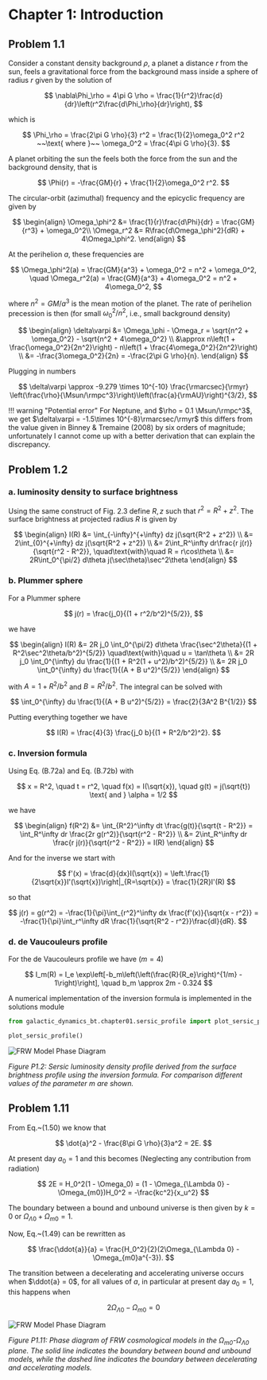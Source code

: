 # Chapter 1: Introduction

<!-- ======================= -->
<!-- PROBLEM 1.1             -->
<!-- ======================= -->
## Problem 1.1
Consider a constant density background $\rho$, a planet a distance $r$ from the sun, feels a gravitational force from the background mass inside a sphere of radius $r$ given by the solution of

$$
\nabla\Phi_\rho = 4\pi G \rho = \frac{1}{r^2}\frac{d}{dr}\left(r^2\frac{d\Phi_\rho}{dr}\right),
$$

which is

$$
\Phi_\rho = \frac{2\pi G \rho}{3} r^2 = \frac{1}{2}\omega_0^2 r^2 ~~\text{ where }~~ \omega_0^2 = \frac{4\pi G \rho}{3}.
$$

A planet orbiting the sun the feels both the force from the sun and the background density, that is

$$
\Phi(r) = -\frac{GM}{r} + \frac{1}{2}\omega_0^2 r^2.
$$

The circular-orbit (azimuthal) frequency and the epicyclic frequency are given by

$$
\begin{align}
\Omega_\phi^2 &= \frac{1}{r}\frac{d\Phi}{dr} = \frac{GM}{r^3} + \omega_0^2\\
\Omega_r^2 &= R\frac{d\Omega_\phi^2}{dR} + 4\Omega_\phi^2.
\end{align}
$$

At the perihelion $a$, these frequencies are


$$
\Omega_\phi^2(a) = \frac{GM}{a^3} + \omega_0^2 = n^2 + \omega_0^2,
\quad
\Omega_r^2(a) = \frac{GM}{a^3} + 4\omega_0^2 = n^2 + 4\omega_0^2,
$$

where $n^2 = GM/a^3$ is the mean motion of the planet. The rate of perihelion precession is then (for small $\omega_0^2/n^2$, i.e., small background density)

$$
\begin{align}
\delta\varpi &= \Omega_\phi - \Omega_r = \sqrt{n^2 + \omega_0^2} - \sqrt{n^2 + 4\omega_0^2} \\
&\approx n\left(1 + \frac{\omega_0^2}{2n^2}\right) - n\left(1 + \frac{4\omega_0^2}{2n^2}\right) \\
&= -\frac{3\omega_0^2}{2n} = -\frac{2\pi G \rho}{n}.
\end{align}
$$

Plugging in numbers

$$
\delta\varpi \approx -9.279 \times 10^{-10} \frac{\rmarcsec}{\rmyr} \left(\frac{\rho}{\Msun/\rmpc^3}\right)\left(\frac{a}{\rmAU}\right)^{3/2},
$$

!!! warning "Potential error"
    For Neptune, and $\rho = 0.1 \Msun/\rmpc^3$, we get $\delta\varpi = -1.5\times 10^{-8}\rmarcsec/\rmyr$ this differs from the value given in Binney & Tremaine (2008) by six orders of magnitude; unfortunately I cannot come up with a better derivation that can explain the discrepancy.

<!-- ======================= -->
<!-- PROBLEM 1.2             -->
<!-- ======================= -->
## Problem 1.2

### a. luminosity density to surface brightness
Using the same construct of Fig. 2.3 define $R, z$ such that $r^2 = R^2 + z^2$. The surface brightness at projected radius $R$ is given by

$$
\begin{align}
I(R) &= \int_{-\infty}^{+\infty} dz j(\sqrt{R^2 + z^2}) \\
&= 2\int_{0}^{+\infty} dz j(\sqrt{R^2 + z^2}) \\
&= 2\int_R^\infty dr\frac{r j(r)}{\sqrt{r^2 - R^2}}, \quad\text{with}\quad R = r\cos\theta \\
&= 2R\int_0^{\pi/2} d\theta j(\sec\theta)\sec^2\theta
\end{align}
$$

### b. Plummer sphere
For a Plummer sphere

$$
j(r) = \frac{j_0}{(1 + r^2/b^2)^{5/2}},
$$

we have

$$
\begin{align}
I(R) &= 2R j_0 \int_0^{\pi/2} d\theta \frac{\sec^2\theta}{(1 + R^2\sec^2\theta/b^2)^{5/2}} \quad\text{with}\quad u = \tan\theta \\
&= 2R j_0 \int_0^{\infty} du \frac{1}{(1 + R^2(1 + u^2)/b^2)^{5/2}} \\
&= 2R j_0 \int_0^{\infty} du \frac{1}{(A + B u^2)^{5/2}}
\end{align}
$$

with $A = 1 + R^2/b^2$ and $B = R^2/b^2$. The integral can be solved with

$$
\int_0^{\infty} du \frac{1}{(A + B u^2)^{5/2}} = \frac{2}{3A^2 B^{1/2}}
$$

Putting everything together we have

$$
I(R) = \frac{4}{3} \frac{j_0 b}{(1 + R^2/b^2)^2}.
$$

### c. Inversion formula

Using Eq. (B.72a) and Eq. (B.72b) with

$$
x = R^2, \quad t = r^2, \quad f(x) = I(\sqrt{x}), \quad g(t) = j(\sqrt{t}) \text{ and } \alpha = 1/2
$$

we have

$$
\begin{align}
f(R^2) &= \int_{R^2}^\infty dt \frac{g(t)}{\sqrt{t - R^2}} =
\int_R^\infty dr \frac{2r g(r^2)}{\sqrt{r^2 - R^2}} \\
&= 2\int_R^\infty dr \frac{r j(r)}{\sqrt{r^2 - R^2}} = I(R)
\end{align}
$$

And for the inverse we start with

$$
f'(x) = \frac{d}{dx}I(\sqrt{x}) = \left.\frac{1}{2\sqrt{x}}I'(\sqrt{x})\right|_{R=\sqrt{x}} = \frac{1}{2R}I'(R)
$$

so that

$$
j(r) = g(r^2) = -\frac{1}{\pi}\int_{r^2}^\infty dx \frac{f'(x)}{\sqrt{x - r^2}} = -\frac{1}{\pi}\int_r^\infty dR \frac{1}{\sqrt{R^2 - r^2}}\frac{dI}{dR}.
$$

### d. de Vaucouleurs profile

For the de Vaucouleurs profile we have ($m=4$)

$$
I_m(R) = I_e \exp\left[-b_m\left(\left(\frac{R}{R_e}\right)^{1/m} - 1\right)\right], \quad b_m \approx 2m - 0.324
$$

A numerical implementation of the inversion formula is implemented in the solutions module

```python
from galactic_dynamics_bt.chapter01.sersic_profile import plot_sersic_profile

plot_sersic_profile()
```


![FRW Model Phase Diagram](assets/generated/sersic_profile.png)

*Figure P1.2: Sersic luminosity density profile derived from the surface brightness profile using the inversion formula. For comparison different values of the parameter $m$ are shown.*

<!-- ======================= -->
<!-- PROBLEM 1.11            -->
<!-- ======================= -->
## Problem 1.11

From Eq.~(1.50) we know that

$$
\dot{a}^2 - \frac{8\pi G \rho}{3}a^2 = 2E.
$$

At present day $a_0 = 1$ and this becomes (Neglecting any contribution from radiation)

$$
2E = H_0^2(1 - \Omega_0) = (1 - \Omega_{\Lambda 0} - \Omega_{m0})H_0^2 = -\frac{kc^2}{x_u^2}
$$

The boundary between a bound and unbound universe is then given by $k=0$ or $\Omega_{\Lambda 0} + \Omega_{m0} = 1$.

Now, Eq.~(1.49) can be rewritten as

$$
\frac{\ddot{a}}{a} = \frac{H_0^2}{2}(2\Omega_{\Lambda 0} - \Omega_{m0}a^{-3}).
$$

The transition between a decelerating and accelerating universe occurs when $\ddot{a} = 0$, for all values of $a$, in particular at present day $a_0 = 1$, this happens when

$$
2\Omega_{\Lambda 0} - \Omega_{m0} = 0
$$

![FRW Model Phase Diagram](assets/generated/frw_model.png)

*Figure P1.11: Phase diagram of FRW cosmological models in the $\Omega_{m0}$-$\Omega_{\Lambda 0}$ plane. The solid line indicates the boundary between bound and unbound models, while the dashed line indicates the boundary between decelerating and accelerating models.*
